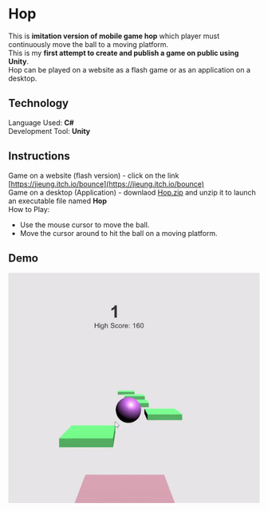 # Hop  
This is **imitation version of mobile game hop** which player must continuously move the ball to a moving platform.  
This is my **first attempt to create and publish a game on public using Unity**.  
Hop can be played on a website as a flash game or as an application on a desktop.  

## Technology  
Language Used: **C#**  
Development Tool: **Unity**

## Instructions 
Game on a website (flash version) - click on the link [https://jieung.itch.io/bounce](https://jieung.itch.io/bounce)  
Game on a desktop (Application) - downlaod [Hop.zip](Hop.zip) and unzip it to launch an executable file named **Hop**  
How to Play:
- Use the mouse cursor to move the ball.  
- Move the cursor around to hit the ball on a moving platform.  

## Demo
![Simple Demo](HopDemo.gif)
